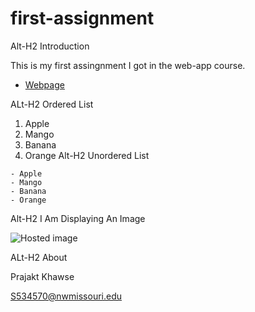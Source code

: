# first-assignment

Alt-H2  Introduction

This is my first assingnment I got in the web-app course.

- [Webpage](https://en.wikipedia.org/wiki/Wiki "Link to Wiki")

ALt-H2 Ordered List
 
   1. Apple
   1. Mango
   1. Banana
   1. Orange
Alt-H2  Unordered List
 
    - Apple
    - Mango
    - Banana
    - Orange
    
Alt-H2 I Am Displaying An Image
 
 ![Hosted image](https://www.bensound.com/bensound-img/november.jpg)
 
ALt-H2 About
 
 Prajakt Khawse
 
 S534570@nwmissouri.edu
    
